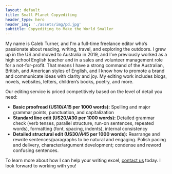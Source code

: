 ```yaml
---
layout: default
title: Small Planet Copyediting
header_type: hero
header_img: './assets/img/pd.jpg'
subtitle: Copyediting to Make the World Smaller
---
```


My name is Caleb Turner, and I'm a full-time freelance editor who’s passionate about reading, writing, travel, and exploring the outdoors. I grew up in the US and moved to Australia in 2019, and I’ve previously worked as a high school English teacher and in a sales and volunteer management role for a not-for-profit. That means I have a strong command of the Australian, British, and American styles of English, and I know how to promote a brand and communicate ideas with clarity and joy. My editing work includes blogs, novels, websites, letters, children’s books, poetry, and more.

Our editing service is priced competitively based on the level of detail you need:

* **Basic proofread (US$10/A$15 per 1000 words):** Spelling and major grammar points, punctuation, and capitalization
* **Standard line edit (US$20/A$30 per 1000 words):** Detailed grammar check (verb tenses, parallel structure, run-on sentences, repeated words), formatting (font, spacing, indents), internal consistency
* **Detailed structural edit (US$30/A$45 per 1000 words):** Rearrange and rewrite sentences/paragraphs to be natural and engaging. Polish pacing and delivery, character/argument development; condense and reword confusing sentences.

To learn more about how I can help your writing excel, [contact us](./contact/) today. I look forward to working with you!